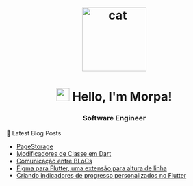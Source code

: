 
<h1 align="center">
  <img src="https://media.giphy.com/media/xFkgeu7dhfgqqxJqmj/giphy.gif" alt="cat" width="150px" />
</h1>
</h1>

<h1 align="center">
  <img src="https://media.giphy.com/media/hvRJCLFzcasrR4ia7z/giphy.gif" width="30px"> Hello, I'm Morpa!
</h1>

<h3 align="center">Software Engineer</h3>


📕  Latest Blog Posts
<!-- BLOG-POST-LIST:START -->
- [PageStorage](https://morpa.site/blog/page-history/)
- [Modificadores de Classe em Dart](https://morpa.site/blog/class-modifiers/)
- [Comunicação entre BLoCs](https://morpa.site/blog/bloc-mediator/)
- [Figma para Flutter, uma extensão para altura de linha](https://morpa.site/blog/figma-flutter/)
- [Criando indicadores de progresso personalizados no Flutter](https://morpa.site/blog/custom-loader/)
<!-- BLOG-POST-LIST:END -->
